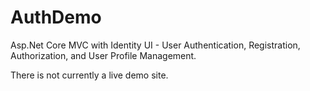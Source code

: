 # AuthDemo
Asp.Net Core MVC with Identity UI - User Authentication, Registration, Authorization, and User Profile Management.

There is not currently a live demo site.
